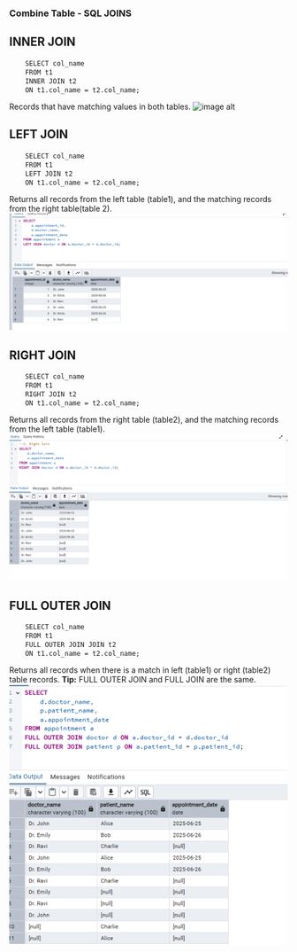 ### Combine Table - SQL JOINS
## INNER JOIN
        SELECT col_name
        FROM t1
        INNER JOIN t2
        ON t1.col_name = t2.col_name;
Records that have matching values in both tables.
![image alt](https://github.com/Dharanish-24/Day05_Sql_Internship/commit/174f30e63be3f33b4714ac7043195ee7e89d69c0)
  

## LEFT JOIN 
        SELECT col_name
        FROM t1
        LEFT JOIN t2
        ON t1.col_name = t2.col_name;
Returns all records from the left table (table1), and the matching records from the right table(table 2).
![image alt](https://github.com/Dharanish-24/Day05_Sql_Internship/blob/main/Screenshot%202025-06-30%20134957.png)
  

## RIGHT JOIN
        SELECT col_name
        FROM t1
        RIGHT JOIN t2
        ON t1.col_name = t2.col_name;
Returns all records from the right table (table2), and the matching records from the left table (table1).
![image alt](https://github.com/Dharanish-24/Day05_Sql_Internship/blob/main/Screenshot%202025-06-30%20135024.png)

## FULL OUTER JOIN
        SELECT col_name
        FROM t1
        FULL OUTER JOIN JOIN t2
        ON t1.col_name = t2.col_name;
Returns all records when there is a match in left (table1) or right (table2) table records.
**Tip:** FULL OUTER JOIN and FULL JOIN are the same.  
![image alt](https://github.com/Dharanish-24/Day05_Sql_Internship/blob/main/Screenshot%202025-06-30%20135120.png)
